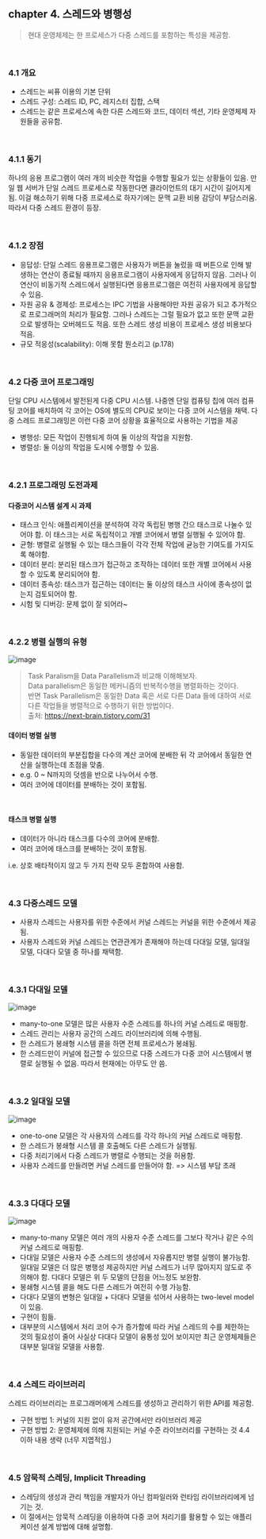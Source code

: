 ## chapter 4. 스레드와 병행성

> 현대 운영체제는 한 프로세스가 다중 스레드를 포함하는 특성을 제공함.

<br/>

### 4.1 개요
- 스레드는 씨퓨 이용의 기본 단위
- 스레드 구성: 스레드 ID, PC, 레지스터 집합, 스택 
- 스레드는 같은 프로세스에 속한 다른 스레드와 코드, 데이터 섹션, 기타 운영체제 자원들을 공유함. 

<br/>

### 4.1.1 동기
하나의 응용 프로그램이 여러 개의 비슷한 작업을 수행할 필요가 있는 상황들이 있음. 
만일 웹 서버가 단일 스레드 프로세스로 작동한다면 클라이언트의 대기 시간이 길어지게 됨. 
이걸 해소하기 위해 다중 프로세스로 하자기에는 문맥 교환 비용 감당이 부담스러움. 
따라서 다중 스레드 환경이 등장.

<br/>

### 4.1.2 장점 
- 응답성: 단일 스레드 응용프로그램은 사용자가 버튼을 눌렀을 때 버튼으로 인해 발생하는
연산이 종료될 때까지 응용프로그램이 사용자에게 응답하지 않음. 그러나 이 연산이 비동기적 스레드에서
실행된다면 응용프로그램은 여전히 사용자에게 응답할 수 있음.
- 자원 공유 & 경제성: 프로세스는 IPC 기법을 사용해야만 자원 공유가 되고 추가적으로 프로그래머의 처리가 필요함.
그러나 스레드는 그럴 필요가 없고 또한 문맥 교환으로 발생하는 오버헤드도 적음. 또한 스레드 생성 비용이
프로세스 생성 비용보다 적음.
- 규모 적응성(scalability): 이해 못함 뭔소리고 (p.178)

<br/>

### 4.2 다중 코어 프로그래밍 
단일 CPU 시스템에서 발전된게 다중 CPU 시스템.
나중엔 단일 컴퓨팅 칩에 여러 컴퓨팅 코어를 배치하여 각 코어는 OS에 별도의 CPU로 보이는 다중 코어 시스템을 채택. 
다중 스레드 프로그래밍은 이런 다중 코어 상황을 효율적으로 사용하는 기법을 제공
- 병행성: 모든 작업이 진행되게 하여 둘 이상의 작업을 지원함.
- 병렬성: 둘 이상의 작업을 도시에 수행할 수 있음.

<br/>

### 4.2.1 프로그래밍 도전과제
#### 다중코어 시스템 설계 시 과제
- 태스크 인식: 애플리케이션을 분석하여 각각 독립된 병행 간으 태스크로 나눌수 있어야 함. 이 태스크는 
서로 독립적이고 개별 코어에서 병렬 실행될 수 있어야 함.
- 균형: 병렬로 실행될 수 있는 태스크들이 각각 전체 작업에 귣능한 기여도를 가지도록 해야함.
- 데이터 분리: 분리된 태스크가 접근하고 조작하는 데이터 또한 개별 코어에서 사용할 수 있도록 분리되어야 함.
- 데이터 종속성: 태스크가 접근하는 데이터는 둘 이상의 태스크 사이에 종속성이 없는지 검토되어야 함. 
- 시험 및 디버깅: 문제 없이 잘 되어라~ 

<br/>

### 4.2.2 병렬 실행의 유형 
![image](https://github.com/eunjjungg/TIL/assets/100047095/b6cb91ce-a06c-47bd-8eec-b0048a453d38)
> Task Paralism을 Data Parallelism과 비교해 이해해보자. 
> <br/>Data parallelism은 동일한 메커니즘의 반복적수행을 병렬화하는 것이다. 
> <br/>반면 Task Parallelism은 동일한 Data 혹은 서로 다른 Data 들에 대하여 서로 다른 작업들을 병렬적으로 수행하기 위한 방법이다.
> <br/>출처: https://next-brain.tistory.com/31

#### 데이터 병렬 실행
- 동일한 데이터의 부분집합을 다수의 계산 코어에 분배한 뒤 각 코어에서 동일한 연산을 실행하는데 초점을 맞춤.
- e.g. 0 ~ N까지의 덧셈을 반으로 나누어서 수행.
- 여러 코어에 데이터를 분배하는 것이 포함됨.

<br/>

#### 태스크 병렬 실행
- 데이터가 아니라 태스크를 다수의 코어에 분배함. 
- 여러 코어에 태스크를 분배하는 것이 포함됨. 

i.e. 상호 배타적이지 않고 두 가지 전략 모두 혼합하여 사용함. 

<br/>

### 4.3 다중스레드 모델 
- 사용자 스레드는 사용자를 위한 수준에서 커널 스레드는 커널을 위한 수준에서 제공됨. 
- 사용자 스레드와 커널 스레드는 연관관계가 존재해야 하는데 다대일 모델, 일대일 모델, 다대다 모델 중 하나를 채택함.

<br/>

### 4.3.1 다대일 모델 
![image](https://github.com/eunjjungg/TIL/assets/100047095/a8c27596-f7dd-46ee-9e13-1ddbc0ec6b4e)
- many-to-one 모델은 많은 사용자 수준 스레드를 하나의 커널 스레드로 매핑함. 
- 스레드 관리는 사용자 공간의 스레드 라이브러리에 의해 수행됨.
- 한 스레드가 봉쇄형 시스템 콜을 하면 전체 프로세스가 봉쇄됨. 
- 한 스레드만이 커널에 접근할 수 있으므로 다중 스레드가 다중 코어 시스템에서 병렬로 실행될 수 없음. 따라서 현재에는 아무도 안 씀.

<br/>

### 4.3.2 일대일 모델
![image](https://github.com/eunjjungg/TIL/assets/100047095/5c9f8a9f-1ecd-44ba-a453-cfe190e33993)
- one-to-one 모델은 각 사용자의 스레드를 각각 하나의 커널 스레드로 매핑함.  
- 한 스레드가 봉쇄형 시스템 콜 호출해도 다른 스레드가 실행됨. 
- 다중 처리기에서 다중 스레드가 병렬로 수행되는 것을 허용함.
- 사용자 스레드를 만들려면 커널 스레드를 만들어야 함. => 시스템 부담 초래

<br/>

### 4.3.3 다대다 모델
![image](https://github.com/eunjjungg/TIL/assets/100047095/2280052b-1350-4d00-8d62-4b3ed538e482)
- many-to-many 모델은 여러 개의 사용자 수준 스레드를 그보다 작거나 같은 수의 커널 스레드로 매핑함.
- 다대일 모델은 사용자 수준 스레드의 생성에서 자유롭지만 병렬 실행이 불가능함. 
일대일 모델은 더 많은 병행성 제공하지만 커널 스레드가 너무 많아지지 않도로 주의해야 함.
다대다 모델은 위 두 모델의 단점을 어느정도 보완함. 
- 봉쇄형 시스템 콜을 해도 다른 스레드가 여전히 수행 가능함. 
- 다대다 모델의 변형은 일대일 + 다대다 모델을 섞어서 사용하는 two-level model이 있음. 
- 구현이 힘듦. 
- 대부분의 시스템에서 처리 코어 수가 증가함에 따라 커널 스레드의 수를 제한하는 것의 필요성이 줄어 사실상 다대다 모델이
융통성 있어 보이지만 최근 운영체제들은 대부분 일대일 모델을 사용함. 

<br/>

### 4.4 스레드 라이브러리 
스레드 라이브러리는 프로그래머에게 스레드를 생성하고 관리하기 위한 API를 제공함. 
- 구현 방법 1: 커널의 지원 없이 유저 공간에서만 라이브러리 제공
- 구현 방법 2: 운영체제에 의해 지원되는 커널 수준 라이브러리를 구현하는 것
4.4 이하 내용 생략 (너무 지엽적임.)

<br/>

### 4.5 암묵적 스레딩, Implicit Threading
- 스레딩의 생성과 관리 책임을 개발자가 아닌 컴파일러와 런타임 라이브러리에게 넘기는 것.
- 이 절에서는 암묵적 스레딩을 이용하여 다중 코어 처리기를 활용할 수 있는 애플리케이션 설계 방법에 대해 설명함.
